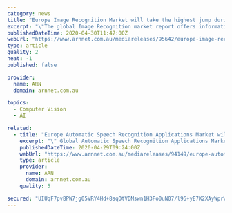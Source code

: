 ```yaml
---
category: news
title: "Europe Image Recognition Market will take the highest jump during 2020-2025"
excerpt: "\"The global Image Recognition market report offers information relating to the leading regions, competitive landscape, growth trends, and other crucial information about the growth status of the market."
publishedDateTime: 2020-04-30T11:47:00Z
webUrl: "https://www.arnnet.com.au/mediareleases/95642/europe-image-recognition-market-will-take-the/"
type: article
quality: 2
heat: -1
published: false

provider:
  name: ARN
  domain: arnnet.com.au

topics:
  - Computer Vision
  - AI

related:
  - title: "Europe Automatic Speech Recognition Applications Market will take the highest jump during 2020-2025"
    excerpt: "\" Global Automatic Speech Recognition Applications Market Overview: The Global Automatic Speech Recognition Applications Market report provides a detailed analysis of the dynamic of the market with extensive focus on secondary research."
    publishedDateTime: 2020-04-29T09:24:00Z
    webUrl: "https://www.arnnet.com.au/mediareleases/94149/europe-automatic-speech-recognition-applications/"
    type: article
    provider:
      name: ARN
      domain: arnnet.com.au
    quality: 5

secured: "UIUqF7pvBPW7jg05VRY4Hd+8sqOtVDMswn1H3Po0uN07/l96+yE7K2XAyWprWxmUej59ahQfPNdL+20Ys4H34YZNIuZ1PtIjB/dvoWJ1QRvpMsYsgChQMbHwJYnnyrciqAqgTmsBSfeU6GUN/tnFt+8i/qG1vO+Cwx0X/xcClhr4ikNUj62HLIhbbTa8crbjqgVmsQ3ZOfb0TsFDWSEySN/N0bqwz4fwT47DVLsx0WAxcVDRyj/PTHmwaHJeTtrUYhX4YUImn/ID3AHV6krEIAcjq55dbu8ZEaxec8lMArc5nznbkk3Ku7N67ahVteHP;1IvmvBhAFCESd2ySoQmnJg=="
---
```


